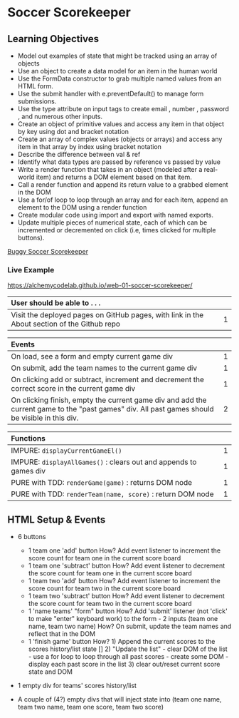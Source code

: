 # Soccer Scorekeeper

## Learning Objectives

- Model out examples of state that might be tracked using an array of objects
- Use an object to create a data model for an item in the human world
- Use the FormData  constructor to grab multiple named values from an HTML form.
- Use the submit handler with e.preventDefault() to manage form submissions.
- Use the type attribute on input tags to create email , number , password , and numerous other inputs.
- Create an object of primitive values and access any item in that object by key using dot and bracket notation
- Create an array of complex values (objects or arrays) and access any item in that array by index using bracket notation
- Describe the difference between val & ref
- Identify what data types are passed by reference vs passed by value
- Write a render function that takes in an object (modeled after a real-world item) and returns a DOM element based on that item.
- Call a render function and append its return value to a grabbed element in the DOM
- Use a for/of loop to loop through an array and for each item, append an element to the DOM using a render function
- Create modular code using import and export with named exports.
- Update multiple pieces of numerical state, each of which can be incremented or decremented on click (i.e, times clicked for multiple buttons).

[Buggy Soccer Scorekeeper](https://github.com/alchemycodelab/buggy-js-soccer-scorekeeper)

### Live Example
<https://alchemycodelab.github.io/web-01-soccer-scorekeeper/>

| User should be able to . . .                                                         |             |
| :----------------------------------------------------------------------------------- | ----------: |
| Visit the deployed pages on GitHub pages, with link in the About section of the Github repo|        1 |

| Events                                                                               |             |
| :----------------------------------------------------------------------------------- | ----------: |
| On load, see a form and empty current game div                                             |        1 |
| On submit, add the team names to the current game div                                      |        1 |
| On clicking add or subtract, increment and decrement the correct score in the current game div|     1 |
| On clicking finish, empty the current game div and add the current game to the "past games" div. All past games should be visible in this div. |2|

| Functions                                                              |             |
| :----------------------------------------------------------------------------------- | ----------: |
| IMPURE: `displayCurrentGameEl()` | 1|
| IMPURE: `displayAllGames()` : clears out and appends to games div | 1|
| PURE with TDD: `renderGame(game)` : returns DOM node | 1|
| PURE with TDD: `renderTeam(name, score)` :  return DOM node | 1|

## HTML Setup & Events

- 6 buttons
  - 1 team one 'add' button
        How? Add event listener to increment the score count for team one in the current score board
  - 1 team one 'subtract' button
        How? Add event listener to decrement the score count for team one in the current score board
  - 1 team two 'add' button
        How? Add event listener to increment the score count for team two in the current score board
  - 1 team two 'subtract' button
        How? Add event listener to decrement the score count for team two in the current score board
  - 1 'name teams' "form" button
        How? Add 'submit' listener (not 'click' to make "enter" keyboard work) to the form
        - 2 inputs (team one name, team two name)
            How? On submit, update the team names and reflect that in the DOM
  - 1 'finish game' button
        How?
            1) Append the current scores to the scores history/list state []
            2) "Update the list"
                - clear DOM of the list
                - use a for loop to loop through all past scores
                - create some DOM
                - display each past score in the list
            3) clear out/reset current score state and DOM

- 1 empty div for teams' scores history/list

- A couple of (4?) empty divs that will inject state into (team one name, team two name, team one score, team two score)
